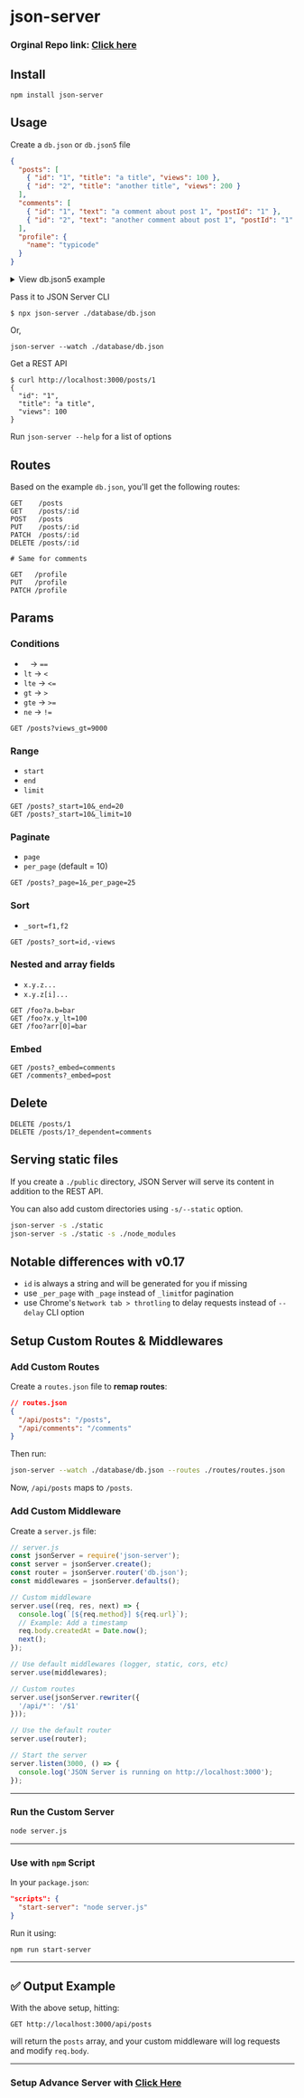 # json-server
### Orginal Repo link: [Click here](https://github.com/typicode/json-server)

## Install

```shell
npm install json-server
```

## Usage

Create a `db.json` or `db.json5` file

```json
{
  "posts": [
    { "id": "1", "title": "a title", "views": 100 },
    { "id": "2", "title": "another title", "views": 200 }
  ],
  "comments": [
    { "id": "1", "text": "a comment about post 1", "postId": "1" },
    { "id": "2", "text": "another comment about post 1", "postId": "1" }
  ],
  "profile": {
    "name": "typicode"
  }
}
```

<details>

<summary>View db.json5 example</summary>

```json5
{
  posts: [
    { id: '1', title: 'a title', views: 100 },
    { id: '2', title: 'another title', views: 200 },
  ],
  comments: [
    { id: '1', text: 'a comment about post 1', postId: '1' },
    { id: '2', text: 'another comment about post 1', postId: '1' },
  ],
  profile: {
    name: 'typicode',
  },
}
```

</details>

Pass it to JSON Server CLI

```shell
$ npx json-server ./database/db.json
```

Or,
```shell
json-server --watch ./database/db.json
```

Get a REST API

```shell
$ curl http://localhost:3000/posts/1
{
  "id": "1",
  "title": "a title",
  "views": 100
}
```

Run `json-server --help` for a list of options

## Routes

Based on the example `db.json`, you'll get the following routes:

```
GET    /posts
GET    /posts/:id
POST   /posts
PUT    /posts/:id
PATCH  /posts/:id
DELETE /posts/:id

# Same for comments
```

```
GET   /profile
PUT   /profile
PATCH /profile
```

## Params

### Conditions

- ` ` → `==`
- `lt` → `<`
- `lte` → `<=`
- `gt` → `>`
- `gte` → `>=`
- `ne` → `!=`

```
GET /posts?views_gt=9000
```

### Range

- `start`
- `end`
- `limit`

```
GET /posts?_start=10&_end=20
GET /posts?_start=10&_limit=10
```

### Paginate

- `page`
- `per_page` (default = 10)

```
GET /posts?_page=1&_per_page=25
```

### Sort

- `_sort=f1,f2`

```
GET /posts?_sort=id,-views
```

### Nested and array fields

- `x.y.z...`
- `x.y.z[i]...`

```
GET /foo?a.b=bar
GET /foo?x.y_lt=100
GET /foo?arr[0]=bar
```

### Embed

```
GET /posts?_embed=comments
GET /comments?_embed=post
```

## Delete

```
DELETE /posts/1
DELETE /posts/1?_dependent=comments
```

## Serving static files

If you create a `./public` directory, JSON Server will serve its content in addition to the REST API.

You can also add custom directories using `-s/--static` option.

```sh
json-server -s ./static
json-server -s ./static -s ./node_modules
```

## Notable differences with v0.17

- `id` is always a string and will be generated for you if missing
- use `_per_page` with `_page` instead of `_limit`for pagination
- use Chrome's `Network tab > throtling` to delay requests instead of `--delay` CLI option


## Setup Custom Routes & Middlewares

### Add Custom Routes

Create a `routes.json` file to **remap routes**:

```json
// routes.json
{
  "/api/posts": "/posts",
  "/api/comments": "/comments"
}
```

Then run:

```bash
json-server --watch ./database/db.json --routes ./routes/routes.json
```

Now, `/api/posts` maps to `/posts`.


### Add Custom Middleware

Create a `server.js` file:

```js
// server.js
const jsonServer = require('json-server');
const server = jsonServer.create();
const router = jsonServer.router('db.json');
const middlewares = jsonServer.defaults();

// Custom middleware
server.use((req, res, next) => {
  console.log(`[${req.method}] ${req.url}`);
  // Example: Add a timestamp
  req.body.createdAt = Date.now();
  next();
});

// Use default middlewares (logger, static, cors, etc)
server.use(middlewares);

// Custom routes
server.use(jsonServer.rewriter({
  '/api/*': '/$1'
}));

// Use the default router
server.use(router);

// Start the server
server.listen(3000, () => {
  console.log('JSON Server is running on http://localhost:3000');
});
```

---

### Run the Custom Server

```bash
node server.js
```

---

### Use with `npm` Script

In your `package.json`:

```json
"scripts": {
  "start-server": "node server.js"
}
```

Run it using:

```bash
npm run start-server
```

---

## ✅ Output Example

With the above setup, hitting:

```http
GET http://localhost:3000/api/posts
```

will return the `posts` array, and your custom middleware will log requests and modify `req.body`.

---

### Setup Advance Server with [Click Here](https://github.com/HiYasin/json-server-fake-api/blob/main/ADVANCED_SERVER.md)